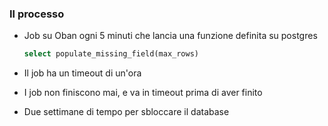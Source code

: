 ### Il processo

- Job su Oban ogni 5 minuti che lancia una funzione definita su postgres 

  ```sql 
  select populate_missing_field(max_rows)
  ```
<v-click>

- Il job ha un timeout di un'ora

</v-click>
<v-click>

- I job non finiscono mai, e va in timeout prima di aver finito

</v-click>
<v-click>

- Due settimane di tempo per sbloccare il database

</v-click>